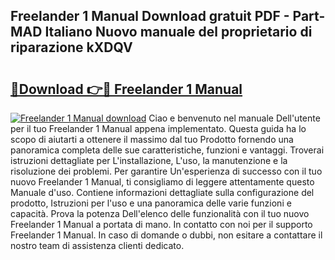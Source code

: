 ## Freelander 1 Manual Download gratuit PDF - Part-MAD Italiano Nuovo manuale del proprietario di riparazione kXDQV

# <h2><a href="http://dfduvt.blite.top/?on=Freelander+1+Manual">🔗Download 👉🔴 Freelander 1 Manual</a></h2>

[![Freelander 1 Manual download](https://i.imgur.com/lujVjoI.png)](http://dfduvt.blite.top/?on=Freelander+1+Manual)
Ciao e benvenuto nel manuale Dell'utente per il tuo Freelander 1 Manual appena implementato. Questa guida ha lo scopo di aiutarti a ottenere il massimo dal tuo Prodotto fornendo una panoramica completa delle sue caratteristiche, funzioni e vantaggi. Troverai istruzioni dettagliate per L'installazione, L'uso, la manutenzione e la risoluzione dei problemi. Per garantire Un'esperienza di successo con il tuo nuovo Freelander 1 Manual, ti consigliamo di leggere attentamente questo Manuale d'uso. Contiene informazioni dettagliate sulla configurazione del prodotto, Istruzioni per l'uso e una panoramica delle varie funzioni e capacità. Prova la potenza Dell'elenco delle funzionalità con il tuo nuovo Freelander 1 Manual a portata di mano. In contatto con noi per il supporto Freelander 1 Manual. In caso di domande o dubbi, non esitare a contattare il nostro team di assistenza clienti dedicato.
